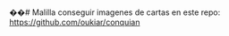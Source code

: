 ��#   M a l i l l a 
 
 conseguir imagenes de cartas en este repo: 
https://github.com/oukiar/conquian
